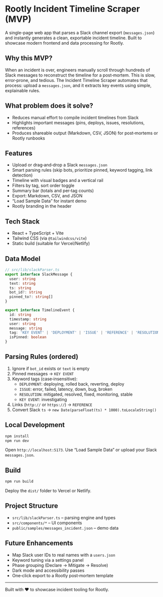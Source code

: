 # Rootly Incident Timeline Scraper (MVP)

A single-page web app that parses a Slack channel export (`messages.json`) and instantly generates a clean, exportable incident timeline. Built to showcase modern frontend and data processing for Rootly.

## Why this MVP?

When an incident is over, engineers manually scroll through hundreds of Slack messages to reconstruct the timeline for a post‑mortem. This is slow, error‑prone, and tedious. The Incident Timeline Scraper automates that process: upload a `messages.json`, and it extracts key events using simple, explainable rules.

## What problem does it solve?

- Reduces manual effort to compile incident timelines from Slack
- Highlights important messages (pins, deploys, issues, resolutions, references)
- Produces shareable output (Markdown, CSV, JSON) for post‑mortems or Rootly runbooks

## Features

- Upload or drag‑and‑drop a Slack `messages.json`
- Smart parsing rules (skip bots, prioritize pinned, keyword tagging, link detection)
- Timeline with visual badges and a vertical rail
- Filters by tag, sort order toggle
- Summary bar (totals and per‑tag counts)
- Export: Markdown, CSV, and JSON
- “Load Sample Data” for instant demo
- Rootly branding in the header

## Tech Stack

- React + TypeScript + Vite
- Tailwind CSS (via `@tailwindcss/vite`)
- Static build (suitable for Vercel/Netlify)

## Data Model

```ts
// src/lib/slackParser.ts
export interface SlackMessage {
  user: string
  text: string
  ts: string
  bot_id?: string
  pinned_to?: string[]
}

export interface TimelineEvent {
  id: string
  timestamp: string
  user: string
  message: string
  tag: 'KEY EVENT' | 'DEPLOYMENT' | 'ISSUE' | 'REFERENCE' | 'RESOLUTION'
  isPinned: boolean
}
```

## Parsing Rules (ordered)

1. Ignore if `bot_id` exists or `text` is empty
2. Pinned messages → `KEY EVENT`
3. Keyword tags (case‑insensitive):
   - `DEPLOYMENT`: deploying, rolled back, reverting, deploy
   - `ISSUE`: error, failed, latency, down, bug, broken
   - `RESOLUTION`: mitigated, resolved, fixed, monitoring, stable
   - `KEY EVENT`: investigating
4. Links (`http://` or `https://`) → `REFERENCE`
5. Convert Slack `ts` → `new Date(parseFloat(ts) * 1000).toLocaleString()`

## Local Development

```bash
npm install
npm run dev
```

Open `http://localhost:5173`. Use “Load Sample Data” or upload your Slack `messages.json`.

## Build

```bash
npm run build
```

Deploy the `dist/` folder to Vercel or Netlify.

## Project Structure

- `src/lib/slackParser.ts` – parsing engine and types
- `src/components/*` – UI components
- `public/samples/messages_incident.json` – demo data

## Future Enhancements

- Map Slack user IDs to real names with a `users.json`
- Keyword tuning via a settings panel
- Phase grouping (Declare → Mitigate → Resolve)
- Dark mode and accessibility passes
- One‑click export to a Rootly post‑mortem template

---

Built with ❤️ to showcase incident tooling for Rootly.
